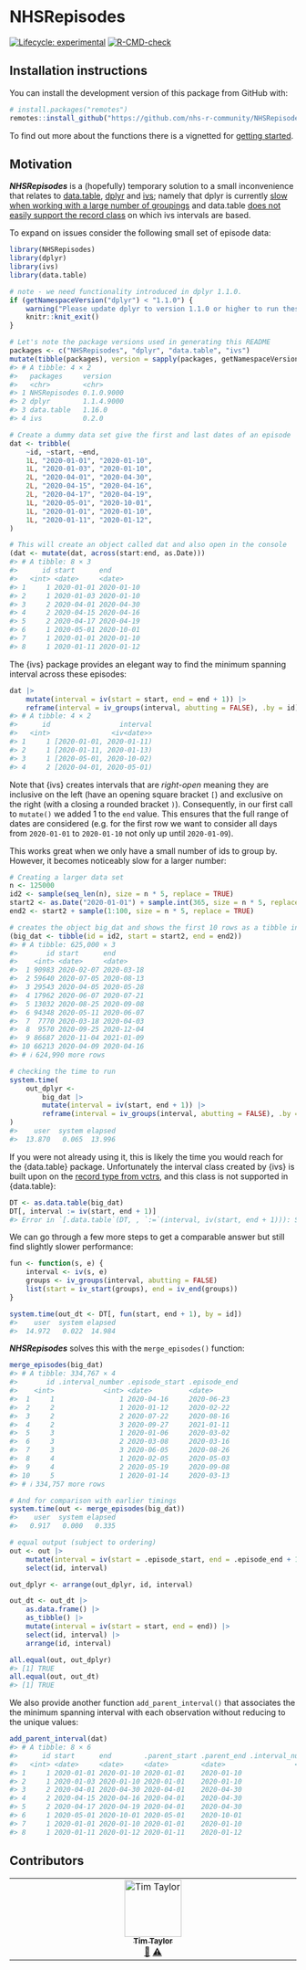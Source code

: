 
<!-- README.md is generated from README.Rmd. Please edit that file -->

# NHSRepisodes

<!-- badges: start -->

[![Lifecycle:
experimental](https://img.shields.io/badge/lifecycle-experimental-orange.svg)](https://lifecycle.r-lib.org/articles/stages.html#experimental)
[![R-CMD-check](https://github.com/nhs-r-community/NHSRepisodes/actions/workflows/R-CMD-check.yaml/badge.svg)](https://github.com/nhs-r-community/NHSRepisodes/actions/workflows/R-CMD-check.yaml)
<!-- badges: end -->

## Installation instructions

You can install the development version of this package from GitHub
with:

``` r
# install.packages("remotes")
remotes::install_github("https://github.com/nhs-r-community/NHSRepisodes")
```

To find out more about the functions there is a vignetted for [getting
started](https://nhs-r-community.github.io/NHSRepisodes/articles/NHSRepisodes.html).

## Motivation

***NHSRepisodes*** is a (hopefully) temporary solution to a small
inconvenience that relates to
[data.table](https://cran.r-project.org/package=data.table),
[dplyr](https://cran.r-project.org/package=dplyr) and
[ivs](https://cran.r-project.org/package=ivs); namely that dplyr is
currently [slow when working with a large number of
groupings](https://github.com/tidyverse/dplyr/issues/5017) and
data.table [does not easily support the record
class](https://github.com/Rdatatable/data.table/issues/4910) on which
ivs intervals are based.

To expand on issues consider the following small set of episode data:

``` r
library(NHSRepisodes)
library(dplyr)
library(ivs)
library(data.table)

# note - we need functionality introduced in dplyr 1.1.0.
if (getNamespaceVersion("dplyr") < "1.1.0") {
    warning("Please update dplyr to version 1.1.0 or higher to run these examples.")
    knitr::knit_exit()
}

# Let's note the package versions used in generating this README
packages <- c("NHSRepisodes", "dplyr", "data.table", "ivs")
mutate(tibble(packages), version = sapply(packages, getNamespaceVersion))
#> # A tibble: 4 × 2
#>   packages     version   
#>   <chr>        <chr>     
#> 1 NHSRepisodes 0.1.0.9000
#> 2 dplyr        1.1.4.9000
#> 3 data.table   1.16.0    
#> 4 ivs          0.2.0

# Create a dummy data set give the first and last dates of an episode
dat <- tribble(
    ~id, ~start, ~end,
    1L, "2020-01-01", "2020-01-10",
    1L, "2020-01-03", "2020-01-10",
    2L, "2020-04-01", "2020-04-30",
    2L, "2020-04-15", "2020-04-16",
    2L, "2020-04-17", "2020-04-19",
    1L, "2020-05-01", "2020-10-01",
    1L, "2020-01-01", "2020-01-10",
    1L, "2020-01-11", "2020-01-12",
)

# This will create an object called dat and also open in the console
(dat <- mutate(dat, across(start:end, as.Date)))
#> # A tibble: 8 × 3
#>      id start      end       
#>   <int> <date>     <date>    
#> 1     1 2020-01-01 2020-01-10
#> 2     1 2020-01-03 2020-01-10
#> 3     2 2020-04-01 2020-04-30
#> 4     2 2020-04-15 2020-04-16
#> 5     2 2020-04-17 2020-04-19
#> 6     1 2020-05-01 2020-10-01
#> 7     1 2020-01-01 2020-01-10
#> 8     1 2020-01-11 2020-01-12
```

The {ivs} package provides an elegant way to find the minimum spanning
interval across these episodes:

``` r
dat |>
    mutate(interval = iv(start = start, end = end + 1)) |>
    reframe(interval = iv_groups(interval, abutting = FALSE), .by = id)
#> # A tibble: 4 × 2
#>      id                 interval
#>   <int>               <iv<date>>
#> 1     1 [2020-01-01, 2020-01-11)
#> 2     1 [2020-01-11, 2020-01-13)
#> 3     1 [2020-05-01, 2020-10-02)
#> 4     2 [2020-04-01, 2020-05-01)
```

Note that {ivs} creates intervals that are *right-open* meaning they are
inclusive on the left (have an opening square bracket `[`) and exclusive
on the right (with a closing a rounded bracket `)`). Consequently, in
our first call to `mutate()` we added 1 to the `end` value. This ensures
that the full range of dates are considered (e.g. for the first row we
want to consider all days from `2020-01-01` to `2020-01-10` not only up
until `2020-01-09`).

This works great when we only have a small number of ids to group by.
However, it becomes noticeably slow for a larger number:

``` r
# Creating a larger data set
n <- 125000
id2 <- sample(seq_len(n), size = n * 5, replace = TRUE)
start2 <- as.Date("2020-01-01") + sample.int(365, size = n * 5, replace = TRUE)
end2 <- start2 + sample(1:100, size = n * 5, replace = TRUE)

# creates the object big_dat and shows the first 10 rows as a tibble in the console
(big_dat <- tibble(id = id2, start = start2, end = end2))
#> # A tibble: 625,000 × 3
#>       id start      end       
#>    <int> <date>     <date>    
#>  1 90983 2020-02-07 2020-03-18
#>  2 59640 2020-07-05 2020-08-13
#>  3 29543 2020-04-05 2020-05-28
#>  4 17962 2020-06-07 2020-07-21
#>  5 13032 2020-08-25 2020-09-08
#>  6 94348 2020-05-11 2020-06-07
#>  7  7770 2020-03-18 2020-04-03
#>  8  9570 2020-09-25 2020-12-04
#>  9 86687 2020-11-04 2021-01-09
#> 10 66213 2020-04-09 2020-04-16
#> # ℹ 624,990 more rows

# checking the time to run
system.time(
    out_dplyr <- 
        big_dat |>
        mutate(interval = iv(start, end + 1)) |>
        reframe(interval = iv_groups(interval, abutting = FALSE), .by = id)
)
#>    user  system elapsed 
#>  13.870   0.065  13.996
```

If you were not already using it, this is likely the time you would
reach for the {data.table} package. Unfortunately the interval class
created by {ivs} is built upon on the [record type from
vctrs](https://vctrs.r-lib.org/reference/new_rcrd.html), and this class
is not supported in {data.table}:

``` r
DT <- as.data.table(big_dat)
DT[, interval := iv(start, end + 1)]
#> Error in `[.data.table`(DT, , `:=`(interval, iv(start, end + 1))): Supplied 2 items to be assigned to 625000 items of column 'interval'. If you wish to 'recycle' the RHS please use rep() to make this intent clear to readers of your code.
```

We can go through a few more steps to get a comparable answer but still
find slightly slower performance:

``` r
fun <- function(s, e) {
    interval <- iv(s, e)
    groups <- iv_groups(interval, abutting = FALSE)
    list(start = iv_start(groups), end = iv_end(groups))
}

system.time(out_dt <- DT[, fun(start, end + 1), by = id])
#>    user  system elapsed 
#>  14.972   0.022  14.984
```

***NHSRepisodes*** solves this with the `merge_episodes()` function:

``` r
merge_episodes(big_dat)
#> # A tibble: 334,767 × 4
#>       id .interval_number .episode_start .episode_end
#>    <int>            <int> <date>         <date>      
#>  1     1                1 2020-04-16     2020-06-23  
#>  2     2                1 2020-01-12     2020-02-22  
#>  3     2                2 2020-07-22     2020-08-16  
#>  4     2                3 2020-09-27     2021-01-11  
#>  5     3                1 2020-01-06     2020-03-02  
#>  6     3                2 2020-03-08     2020-03-16  
#>  7     3                3 2020-06-05     2020-08-26  
#>  8     4                1 2020-02-05     2020-05-03  
#>  9     4                2 2020-05-19     2020-09-08  
#> 10     5                1 2020-01-14     2020-03-13  
#> # ℹ 334,757 more rows

# And for comparison with earlier timings
system.time(out <- merge_episodes(big_dat))
#>    user  system elapsed 
#>   0.917   0.000   0.335

# equal output (subject to ordering)
out <- out |> 
    mutate(interval = iv(start = .episode_start, end = .episode_end + 1)) |> 
    select(id, interval)

out_dplyr <- arrange(out_dplyr, id, interval)

out_dt <- out_dt |> 
    as.data.frame() |> 
    as_tibble() |> 
    mutate(interval = iv(start = start, end = end)) |> 
    select(id, interval) |> 
    arrange(id, interval)

all.equal(out, out_dplyr)
#> [1] TRUE
all.equal(out, out_dt)
#> [1] TRUE
```

We also provide another function `add_parent_interval()` that associates
the the minimum spanning interval with each observation without reducing
to the unique values:

``` r
add_parent_interval(dat)
#> # A tibble: 8 × 6
#>      id start      end        .parent_start .parent_end .interval_number
#>   <int> <date>     <date>     <date>        <date>                 <int>
#> 1     1 2020-01-01 2020-01-10 2020-01-01    2020-01-10                 1
#> 2     1 2020-01-03 2020-01-10 2020-01-01    2020-01-10                 1
#> 3     2 2020-04-01 2020-04-30 2020-04-01    2020-04-30                 1
#> 4     2 2020-04-15 2020-04-16 2020-04-01    2020-04-30                 1
#> 5     2 2020-04-17 2020-04-19 2020-04-01    2020-04-30                 1
#> 6     1 2020-05-01 2020-10-01 2020-05-01    2020-10-01                 3
#> 7     1 2020-01-01 2020-01-10 2020-01-01    2020-01-10                 1
#> 8     1 2020-01-11 2020-01-12 2020-01-11    2020-01-12                 2
```
## Contributors

<!-- ALL-CONTRIBUTORS-LIST:START - Do not remove or modify this section -->
<!-- prettier-ignore-start -->
<!-- markdownlint-disable -->
<table>
  <tbody>
    <tr>
      <td align="center" valign="top" width="14.28%"><a href="https://github.com/TimTaylor"><img src="https://avatars.githubusercontent.com/u/43499035?v=4?s=100" width="100px;" alt="Tim Taylor"/><br /><sub><b>Tim Taylor</b></sub></a><br /><a href="#doc-TimTaylor" title="Documentation">📖</a> <a href="#test-TimTaylor" title="Tests">⚠️</a></td>
    </tr>
  </tbody>
</table>

<!-- markdownlint-restore -->
<!-- prettier-ignore-end -->

<!-- ALL-CONTRIBUTORS-LIST:END -->
